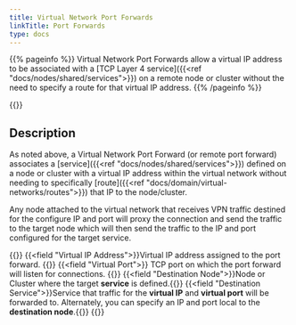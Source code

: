 ```yaml
---
title: Virtual Network Port Forwards
linkTitle: Port Forwards
type: docs
---
```

{{% pageinfo %}} Virtual Network Port Forwards allow a virtual IP address to be associated with a [TCP Layer 4 service]({{<ref "docs/nodes/shared/services">}}) on a remote node or cluster without the need to specify a route for that virtual IP address. {{% /pageinfo %}}

{{<tgimg src="remote-port-forward.png" caption="Example Virtual Network Port Forward" width="80%">}}

## Description
As noted above, a Virtual Network Port Forward (or remote port forward) associates a [service]({{<ref "docs/nodes/shared/services">}}) defined on a node or cluster with a virtual IP address within the virtual network without needing to specifically [route]({{<ref "docs/domain/virtual-networks/routes">}}) that IP to the node/cluster.  

Any node attached to the virtual network that receives VPN traffic destined for the configure IP and port will proxy the connection and send the traffic to the target node which will then send the traffic to the IP and port configured for the target service. 

{{<fields>}}
{{<field "Virtual IP Address">}}Virtual IP address assigned to the port forward. {{</field>}}
{{<field "Virtual Port">}} TCP port on which the port forward will listen for connections. {{</fields>}}
{{<field "Destination Node">}}Node or Cluster where the target **service** is defined.{{</field>}}
{{<field "Destination Service">}}Service that traffic for the **virtual IP** and **virtual port** will be forwarded to. Alternately, you can specify an IP and port local to the **destination node**.{{</field>}}
{{</fields>}}
